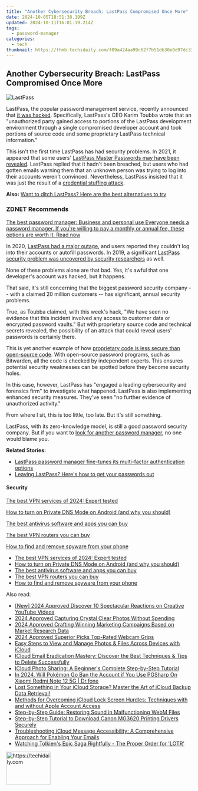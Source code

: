 ```yaml
---
title: "Another Cybersecurity Breach: LastPass Compromised Once More"
date: 2024-10-05T18:51:38.199Z
updated: 2024-10-11T16:01:19.214Z
tags:
  - password-manager
categories:
  - tech
thumbnail: https://thmb.techidaily.com/f09a424aa99c62f7b51db30e0d97dc33c8611de88afaf819d747680f631cd289.jpg
---
```


## Another Cybersecurity Breach: LastPass Compromised Once More

![LastPass](https://www.zdnet.com/a/img/resize/f7416181bb558fcc16418f916403eba88545316e/2019/09/16/eaade1dd-03d6-4527-a092-bae69a690068/lastpass.png?auto=webp&width=1280)

LastPass, the popular password management service, recently announced that [it was hacked](https://blog.lastpass.com/2022/08/notice-of-recent-security-incident/). Specifically, LastPass's CEO Karim Toubba wrote that an "unauthorized party gained access to portions of the LastPass development environment through a single compromised developer account and took portions of source code and some proprietary LastPass technical information."

This isn't the first time LastPass has had security problems. In 2021, it appeared that some users' [LastPass Master Passwords may have been revealed](https://www.zdnet.com/article/lastpass-vp-says-no-indication-that-accounts-compromised-or-credentials-harvested-after-reports/). LastPass replied that it hadn't been breached, but users who had gotten emails warning them that an unknown person was trying to log into their accounts weren't convinced. Nevertheless, LastPass insisted that it was just the result of a [credential stuffing attack](https://owasp.org/www-community/attacks/Credential%5Fstuffing). 

**Also:** [Want to ditch LastPass? Here are the best alternatives to try](https://www.zdnet.com/article/best-lastpass-alternatives/)

### **ZDNET** Recommends

[The best password manager: Business and personal use Everyone needs a password manager. If you're willing to pay a monthly or annual fee, these options are worth it.  Read now](https://www.zdnet.com/article/best-password-manager/)

In 2020, [LastPass had a major outage](https://www.zdnet.com/article/lastpass-is-in-the-midst-of-a-major-outage/), and users reported they couldn't log into their accounts or autofill passwords. In 2019, a significant [LastPass security problem was uncovered by security researchers](https://www.zdnet.com/article/lastpass-bug-leaks-credentials-from-previous-site/) as well.

None of these problems alone are that bad. Yes, it's awful that one developer's account was hacked, but it happens. 

That said, it's still concerning that the biggest password security company -- with a claimed 20 million customers -- has significant, annual security problems.

True, as Toubba claimed, with this week's hack, "We have seen no evidence that this incident involved any access to customer data or encrypted password vaults." But with proprietary source code and technical secrets revealed, the possibility of an attack that could reveal users' passwords is certainly there.

This is yet another example of how [proprietary code is less secure than open-source code](https://www.safetydetectives.com/blog/lastpass-vs-bitwarden-is-an-open-source-password-manager-better/#:~:text=LastPass%20and%20Bitwarden%20both%20have,strict%20zero%2Dknowledge%20policy%29.). With open-source password programs, such as Bitwarden, all the code is checked by independent experts. This ensures potential security weaknesses can be spotted before they become security holes. 

In this case, however, LastPass has "engaged a leading cybersecurity and forensics firm" to investigate what happened. LastPass is also implementing enhanced security measures. They've seen "no further evidence of unauthorized activity." 

From where I sit, this is too little, too late. But it's still something. 

LastPass, with its zero-knowledge model, is still a good password security company. But if you want to [look for another password manager](https://www.zdnet.com/article/best-lastpass-alternatives/), no one would blame you.

**Related Stories:**

* [LastPass password manager fine-tunes its multi-factor authentication options](https://www.zdnet.com/article/lastpass-simplifies-its-multi-factor-authentication-app/)
* [Leaving LastPass? Here's how to get your passwords out](https://www.zdnet.com/article/leaving-lastpass-heres-how-to-get-your-passwords-out/)

#### Security

[The best VPN services of 2024: Expert tested](https://www.zdnet.com/article/best-vpn/ "The best VPN services of 2024: Expert tested")

[How to turn on Private DNS Mode on Android (and why you should)](https://www.zdnet.com/article/how-to-turn-on-private-dns-mode-on-android-and-why-you-should/ "How to turn on Private DNS Mode on Android (and why you should)")

[The best antivirus software and apps you can buy](https://www.zdnet.com/article/best-antivirus/ "The best antivirus software and apps you can buy")

[The best VPN routers you can buy](https://www.zdnet.com/article/best-vpn-router/ "The best VPN routers you can buy")

[How to find and remove spyware from your phone](https://www.zdnet.com/article/how-to-find-and-remove-spyware-from-your-phone/ "How to find and remove spyware from your phone")

* [The best VPN services of 2024: Expert tested](https://www.zdnet.com/article/best-vpn/ "The best VPN services of 2024: Expert tested")
* [How to turn on Private DNS Mode on Android (and why you should)](https://www.zdnet.com/article/how-to-turn-on-private-dns-mode-on-android-and-why-you-should/ "How to turn on Private DNS Mode on Android (and why you should)")
* [The best antivirus software and apps you can buy](https://www.zdnet.com/article/best-antivirus/ "The best antivirus software and apps you can buy")
* [The best VPN routers you can buy](https://www.zdnet.com/article/best-vpn-router/ "The best VPN routers you can buy")
* [How to find and remove spyware from your phone](https://www.zdnet.com/article/how-to-find-and-remove-spyware-from-your-phone/ "How to find and remove spyware from your phone")

<ins class="adsbygoogle"
     style="display:block"
     data-ad-format="autorelaxed"
     data-ad-client="ca-pub-7571918770474297"
     data-ad-slot="1223367746"></ins>

<ins class="adsbygoogle"
     style="display:block"
     data-ad-client="ca-pub-7571918770474297"
     data-ad-slot="8358498916"
     data-ad-format="auto"
     data-full-width-responsive="true"></ins>

<span class="atpl-alsoreadstyle">Also read:</span>
<div><ul>
<li><a href="https://facebook-record-videos.techidaily.com/new-2024-approved-discover-10-spectacular-reactions-on-creative-youtube-videos/"><u>[New] 2024 Approved Discover 10 Spectacular Reactions on Creative YouTube Videos</u></a></li>
<li><a href="https://extra-lessons.techidaily.com/2024-approved-capturing-crystal-clear-photos-without-spending/"><u>2024 Approved Capturing Crystal Clear Photos Without Spending</u></a></li>
<li><a href="https://extra-resources.techidaily.com/2024-approved-crafting-winning-marketing-campaigns-based-on-market-research-data/"><u>2024 Approved Crafting Winning Marketing Campaigns Based on Market Research Data</u></a></li>
<li><a href="https://some-guidance.techidaily.com/2024-approved-superior-picks-top-rated-webcam-grips/"><u>2024 Approved Superior Picks Top-Rated Webcam Grips</u></a></li>
<li><a href="https://app-tips.techidaily.com/easy-steps-to-view-and-manage-photos-and-files-across-devices-with-icloud/"><u>Easy Steps to View and Manage Photos & Files Across Devices with iCloud</u></a></li>
<li><a href="https://app-tips.techidaily.com/icloud-email-eradication-mastery-discover-the-best-techniques-and-tips-to-delete-successfully/"><u>ICloud Email Eradication Mastery: Discover the Best Techniques & Tips to Delete Successfully</u></a></li>
<li><a href="https://app-tips.techidaily.com/icloud-photo-sharing-a-beginners-complete-step-by-step-tutorial/"><u>ICloud Photo Sharing: A Beginner's Complete Step-by-Step Tutorial</u></a></li>
<li><a href="https://change-location.techidaily.com/in-2024-will-pokemon-go-ban-the-account-if-you-use-pgsharp-on-xiaomi-redmi-note-12-5g-drfone-by-drfone-virtual-android/"><u>In 2024, Will Pokémon Go Ban the Account if You Use PGSharp On Xiaomi Redmi Note 12 5G | Dr.fone</u></a></li>
<li><a href="https://app-tips.techidaily.com/1723620264324-lost-something-in-your-icloud-storage-master-the-art-of-icloud-backup-data-retrieval/"><u>Lost Something in Your iCloud Storage? Master the Art of iCloud Backup Data Retrieval!</u></a></li>
<li><a href="https://app-tips.techidaily.com/methods-for-overcoming-icloud-lock-screen-hurdles-techniques-with-and-without-apple-account-access/"><u>Methods for Overcoming iCloud Lock Screen Hurdles: Techniques with and without Apple Account Access</u></a></li>
<li><a href="https://some-approaches.techidaily.com/step-by-step-guide-restoring-sound-in-malfunctioning-webm-files/"><u>Step-by-Step Guide: Restoring Sound in Malfunctioning WebM Files</u></a></li>
<li><a href="https://hardware-updates.techidaily.com/step-by-step-tutorial-to-download-canon-mg3620-printing-drivers-securely/"><u>Step-by-Step Tutorial to Download Canon MG3620 Printing Drivers Securely</u></a></li>
<li><a href="https://app-tips.techidaily.com/troubleshooting-icloud-message-accessibility-a-comprehensive-approach-for-enabling-your-emails/"><u>Troubleshooting iCloud Message Accessibility: A Comprehensive Approach for Enabling Your Emails</u></a></li>
<li><a href="https://techtrends.techidaily.com/watching-tolkiens-epic-saga-rightfully-the-proper-order-for-lotr/"><u>Watching Tolkien's Epic Saga Rightfully - The Proper Order for 'LOTR'</u></a></li>
</ul></div>

<!-- affiliate ads begin -->
<a href="https://bluettiit.sjv.io/c/5597632/2148127/17093" target="_top" id="2148127">
  <img src="//a.impactradius-go.com/display-ad/17093-2148127" border="0" alt="https://techidaily.com" width="120" height="90"/>
</a>
<img height="0" width="0" src="https://bluettiit.sjv.io/i/5597632/2148127/17093" style="position:absolute;visibility:hidden;" border="0" />
<!-- affiliate ads end -->

